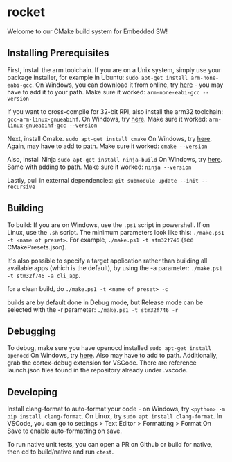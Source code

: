 # rocket

Welcome to our CMake build system for Embedded SW!

## Installing Prerequisites
First, install the arm toolchain. If you are on a Unix system, simply use your package installer, for example in Ubuntu: ```sudo apt-get install arm-none-eabi-gcc```.
On Windows, you can download it from online, try [here](https://developer.arm.com/downloads/-/gnu-rm) - you may have to add it to your path. Make sure it worked: ```arm-none-eabi-gcc --version```

If you want to cross-compile for 32-bit RPI, also install the arm32 toolchain: ```gcc-arm-linux-gnueabihf```.
On Windows, try [here](https://developer.arm.com/downloads/-/gnu-a). Make sure it worked: ```arm-linux-gnueabihf-gcc --version```


Next, install Cmake. ```sudo apt-get install cmake```
On Windows, try [here](https://cmake.org/download/). Again, may have to add to path.
Make sure it worked: ```cmake --version```

Also, install Ninja ```sudo apt-get install ninja-build```
On Windows, try [here](https://github.com/ninja-build/ninja/releases). Same with adding to path.
Make sure it worked: ```ninja --version```


Lastly, pull in external dependencies:
```git submodule update --init --recursive```


## Building
To build:
If you are on Windows, use the ```.ps1``` script in powershell. If on Linux, use the ```.sh``` script. The minimum parameters look like this: 
```./make.ps1 -t <name of preset>```.
For example, ```./make.ps1 -t stm32f746``` (see CMakePresets.json).

It's also possible to specify a target application rather than building all available apps (which is the default), by using the -a parameter: ```./make.ps1 -t stm32f746 -a cli_app```. 

for a clean build, do
```./make.ps1 -t <name of preset> -c```

builds are by default done in Debug mode, but Release mode can be selected with the -r parameter: ```./make.ps1 -t stm32f746 -r```

## Debugging
To debug, make sure you have openocd installed ```sudo apt-get install openocd```
On Windows, try [here](https://openocd.org/pages/getting-openocd.html). Also may have to add to path.
Additionally, grab the cortex-debug extension for VSCode.
There are reference launch.json files found in the repository already under .vscode.


## Developing
Install clang-format to auto-format your code - on Windows, try ```<python> -m pip install clang-format```. On Linux, try ```sudo apt install clang-format```. In VSCode, you can go to settings > Text Editor > Formatting > Format On Save to enable auto-formatting on save.

To run native unit tests, you can open a PR on Github or build for native, then cd to build/native and run ```ctest```.